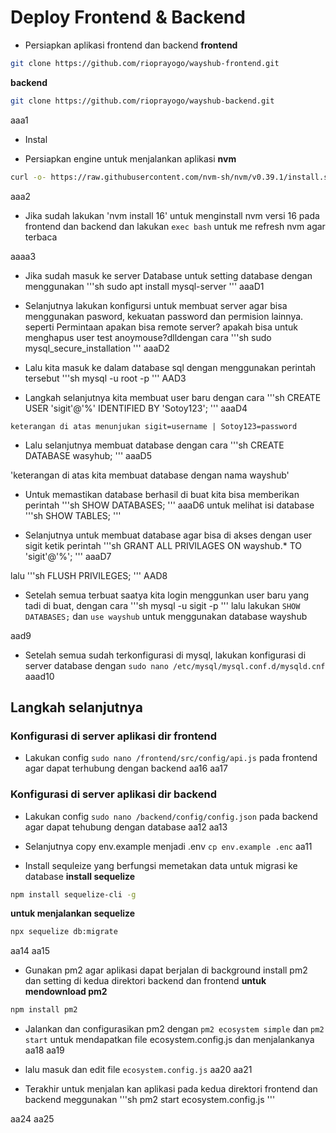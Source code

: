 
# Deploy Frontend & Backend

* Persiapkan aplikasi frontend dan backend
**frontend**
```sh
git clone https://github.com/rioprayogo/wayshub-frontend.git
```
**backend**
```sh
git clone https://github.com/rioprayogo/wayshub-backend.git
```
aaa1

* Instal

* Persiapkan engine untuk menjalankan aplikasi
**nvm**
```sh
curl -o- https://raw.githubusercontent.com/nvm-sh/nvm/v0.39.1/install.sh | bash
```
 aaa2

 * Jika sudah lakukan 'nvm install 16' untuk menginstall nvm versi 16 pada frontend dan backend dan lakukan `exec bash` untuk me refresh nvm agar terbaca

aaaa3
 
 * Jika sudah masuk ke server Database untuk setting database dengan menggunakan
'''sh
sudo apt install mysql-server
'''
aaaD1

 * Selanjutnya lakukan konfigursi untuk membuat server agar bisa menggunakan pasword, kekuatan password dan permision lainnya. seperti Permintaan apakan bisa remote server? apakah bisa untuk menghapus user test anoymouse?dlldengan cara
'''sh
sudo mysql_secure_installation
'''
aaaD2

 * Lalu kita masuk ke dalam database sql dengan menggunakan perintah tersebut
'''sh
mysql -u root -p
'''
AAD3

* Langkah selanjutnya kita membuat user baru dengan cara 
'''sh
CREATE USER 'sigit'@'%' IDENTIFIED BY 'Sotoy123';
'''
aaaD4

`keterangan di atas menunjukan sigit=username | Sotoy123=password`

 * Lalu selanjutnya membuat database dengan cara 
'''sh
CREATE DATABASE wasyhub;
'''
aaaD5

'keterangan di atas kita membuat database dengan nama wayshub'

 * Untuk memastikan database berhasil di buat kita bisa memberikan perintah
'''sh
SHOW DATABASES;
'''
aaaD6
untuk melihat isi database 
'''sh
SHOW TABLES;
'''

 * Selanjutnya untuk membuat database agar bisa di akses dengan user sigit ketik perintah
'''sh
GRANT ALL PRIVILAGES ON wayshub.* TO 'sigit'@'%';
'''
aaaD7

lalu
'''sh
FLUSH PRIVILEGES;
'''
AAD8

 * Setelah semua terbuat saatya kita login menggunkan user baru yang tadi di buat, dengan cara 
'''sh
mysql -u sigit -p
'''
lalu lakukan `SHOW DATABASES;` dan `use wayshub` untuk menggunakan database wayshub

aad9

 * Setelah semua sudah terkonfigurasi di mysql, lakukan konfigurasi di server database dengan
`sudo nano /etc/mysql/mysql.conf.d/mysqld.cnf`
aaad10

## Langkah selanjutnya
### Konfigurasi di server aplikasi dir frontend
 
 * Lakukan config `sudo nano /frontend/src/config/api.js` pada frontend agar dapat terhubung dengan backend
 aa16
 aa17

### Konfigurasi di server aplikasi dir backend

* Lakukan config `sudo nano /backend/config/config.json` pada backend agar dapat tehubung dengan database
aa12
aa13
* Selanjutnya copy env.example menjadi .env
`cp env.example .enc`
aa11

* Install sequleize yang berfungsi memetakan data untuk migrasi ke database
**install sequelize**
```sh
npm install sequelize-cli -g
```
**untuk menjalankan sequelize**
```sh
npx sequelize db:migrate
```
aa14
aa15

* Gunakan pm2 agar aplikasi dapat berjalan di background install pm2 dan setting di kedua direktori backend dan frontend
**untuk mendownload pm2**
```sh
npm install pm2
```
* Jalankan dan configurasikan pm2 dengan `pm2 ecosystem simple` dan `pm2 start` untuk mendapatkan file ecosystem.config.js dan menjalankanya
aa18
aa19
* lalu masuk dan edit file `ecosystem.config.js`
aa20
aa21

* Terakhir untuk menjalan kan aplikasi pada kedua direktori frontend dan backend meggunakan
'''sh
pm2 start ecosystem.config.js
'''

aa24
aa25